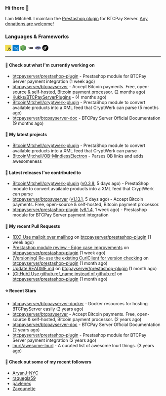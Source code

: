 ### Hi there 👋

I am Mitchell. I maintain the [Prestashop plugin](https://github.com/btcpayserver/prestashop-plugin) for BTCPay Server. [Any donations are welcome](https://bti.btcpayprovider.com/apps/eSbwxyPzhdLgsdxB85JgbCv9rVb/pos)!

### Languages & Frameworks

<code><img height="20" src="https://raw.githubusercontent.com/github/explore/d0c5a5e31e1776ad62379ef5f6b703bcf107d3a3/topics/javascript/javascript.png"></code>
<code><img height="20" src="https://raw.githubusercontent.com/github/explore/d0c5a5e31e1776ad62379ef5f6b703bcf107d3a3/topics/typescript/typescript.png"></code>
<code><img height="20" src="https://raw.githubusercontent.com/github/explore/d0c5a5e31e1776ad62379ef5f6b703bcf107d3a3/topics/nodejs/nodejs.png"></code>
<code><img height="20" src="https://raw.githubusercontent.com/github/explore/d0c5a5e31e1776ad62379ef5f6b703bcf107d3a3/topics/go/go.png"></code>
<code><img height="20" src="https://raw.githubusercontent.com/github/explore/d0c5a5e31e1776ad62379ef5f6b703bcf107d3a3/topics/php/php.png"></code>
<code><img height="20" src="https://raw.githubusercontent.com/github/explore/d0c5a5e31e1776ad62379ef5f6b703bcf107d3a3/topics/symfony/symfony.png"></code>

---
#### 👷 Check out what I'm currently working on

- [btcpayserver/prestashop-plugin](https://github.com/btcpayserver/prestashop-plugin) - Prestashop module for BTCPay Server payment integration (1 week ago)
- [btcpayserver/btcpayserver](https://github.com/btcpayserver/btcpayserver) - Accept Bitcoin payments. Free, open-source &amp; self-hosted, Bitcoin payment processor.  (2 months ago)
- [Kukks/BTCPayServerPlugins](https://github.com/Kukks/BTCPayServerPlugins) -  (4 months ago)
- [BitcoinMitchell/cryptwerk-plugin](https://github.com/BitcoinMitchell/cryptwerk-plugin) - PrestaShop module to convert available products into a XML feed that CryptWerk can parse (5 months ago)
- [btcpayserver/btcpayserver-doc](https://github.com/btcpayserver/btcpayserver-doc) - BTCPay Server Official Documentation (9 months ago)



#### 🌱 My latest projects

- [BitcoinMitchell/cryptwerk-plugin](https://github.com/BitcoinMitchell/cryptwerk-plugin) - PrestaShop module to convert available products into a XML feed that CryptWerk can parse
- [BitcoinMitchell/OB-MindlessElectron](https://github.com/BitcoinMitchell/OB-MindlessElectron) - Parses OB links and adds awesomeness



#### 🔭 Latest releases I've contributed to

- [BitcoinMitchell/cryptwerk-plugin](https://github.com/BitcoinMitchell/cryptwerk-plugin) ([v0.3.8](https://github.com/BitcoinMitchell/cryptwerk-plugin/releases/tag/v0.3.8), 5 days ago) - PrestaShop module to convert available products into a XML feed that CryptWerk can parse
- [btcpayserver/btcpayserver](https://github.com/btcpayserver/btcpayserver) ([v1.13.1](https://github.com/btcpayserver/btcpayserver/releases/tag/v1.13.1), 5 days ago) - Accept Bitcoin payments. Free, open-source &amp; self-hosted, Bitcoin payment processor. 
- [btcpayserver/prestashop-plugin](https://github.com/btcpayserver/prestashop-plugin) ([v6.1.4](https://github.com/btcpayserver/prestashop-plugin/releases/tag/v6.1.4), 1 week ago) - Prestashop module for BTCPay Server payment integration



#### 🔨 My recent Pull Requests

- [[DX] Use mailpit over mailhog](https://github.com/btcpayserver/prestashop-plugin/pull/122) on [btcpayserver/prestashop-plugin](https://github.com/btcpayserver/prestashop-plugin) (1 week ago)
- [Prestashop module review - Edge case improvements](https://github.com/btcpayserver/prestashop-plugin/pull/121) on [btcpayserver/prestashop-plugin](https://github.com/btcpayserver/prestashop-plugin) (1 week ago)
- [[Versioning] Re-use the existing CurlClient for version checking](https://github.com/btcpayserver/prestashop-plugin/pull/114) on [btcpayserver/prestashop-plugin](https://github.com/btcpayserver/prestashop-plugin) (1 month ago)
- [Update README.md](https://github.com/btcpayserver/prestashop-plugin/pull/113) on [btcpayserver/prestashop-plugin](https://github.com/btcpayserver/prestashop-plugin) (1 month ago)
- [[GitHub] Use github.ref_name instead of github.ref](https://github.com/btcpayserver/prestashop-plugin/pull/110) on [btcpayserver/prestashop-plugin](https://github.com/btcpayserver/prestashop-plugin) (1 month ago)



#### ⭐ Recent Stars

- [btcpayserver/btcpayserver-docker](https://github.com/btcpayserver/btcpayserver-docker) - Docker resources for hosting BTCPayServer easily (2 years ago)
- [btcpayserver/btcpayserver](https://github.com/btcpayserver/btcpayserver) - Accept Bitcoin payments. Free, open-source &amp; self-hosted, Bitcoin payment processor.  (2 years ago)
- [btcpayserver/btcpayserver-doc](https://github.com/btcpayserver/btcpayserver-doc) - BTCPay Server Official Documentation (2 years ago)
- [btcpayserver/prestashop-plugin](https://github.com/btcpayserver/prestashop-plugin) - Prestashop module for BTCPay Server payment integration (2 years ago)
- [lnurl/awesome-lnurl](https://github.com/lnurl/awesome-lnurl) - A curated list of awesome lnurl things. (3 years ago)



#### 👯 Check out some of my recent followers

- [AryanJ-NYC](https://github.com/AryanJ-NYC)
- [raquegla59](https://github.com/raquegla59)
- [pavlenex](https://github.com/pavlenex)
- [Zaxounette](https://github.com/Zaxounette)

